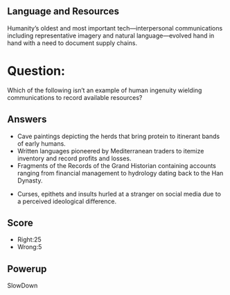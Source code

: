## Language and Resources
Humanity’s oldest and most important tech—interpersonal communications including 
representative imagery and natural language—evolved hand in hand with a need to document 
supply chains. 


# Question:
Which of the following isn’t an example of human ingenuity wielding 
communications to record available resources?

## Answers
- Cave paintings depicting the herds that bring protein to itinerant bands of early humans.
- Written languages pioneered by Mediterranean traders to itemize inventory and record profits and losses.
- Fragments of the Records of the Grand Historian containing accounts ranging from financial management to hydrology dating back to the Han Dynasty.
* Curses, epithets and insults hurled at a stranger on social media due to a perceived ideological difference. 

## Score
- Right:25
- Wrong:5

## Powerup
SlowDown

